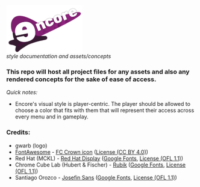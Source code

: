 <a href="url"><img src="/logo/png/encore-logo.png" align="center" height="128" width="202" ></a>    
*style documentation and assets/concepts*
 
### This repo will host all project files for any assets and also any rendered concepts for the sake of ease of access.

*Quick notes:*

- Encore's visual style is player-centric. The player should be allowed to choose a color that fits with them that will represent their access across every menu and in gameplay. 


### Credits:

- gwarb (logo)
- [FontAwesome](https://fontawesome.com/) - [FC Crown icon](https://fontawesome.com/icons/crown?f=classic&s=solid) ([License (CC BY 4.0)](https://github.com/FortAwesome/Font-Awesome/blob/6.x/LICENSE.txt))
- Red Hat (MCKL) - [Red Hat Display](https://github.com/RedHatOfficial/RedHatFont) ([Google Fonts](https://fonts.google.com/specimen/Red+Hat+Display), [License (OFL 1.1)](https://github.com/RedHatOfficial/RedHatFont/blob/master/LICENSE)) 
- Chrome Cube Lab (Hubert & Fischer) - [Rubik](https://github.com/googlefonts/Rubik) ([Google Fonts](https://fonts.google.com/specimen/Rubik), [License (OFL 1.1)](https://github.com/googlefonts/rubik/blob/main/OFL.txt))
- Santiago Orozco - [Josefin Sans](https://github.com/googlefonts/josefinsans) ([Google Fonts](https://fonts.google.com/specimen/Josefin+Sans), [License (OFL 1.1)](https://github.com/googlefonts/josefinsans/blob/master/OFL.txt))